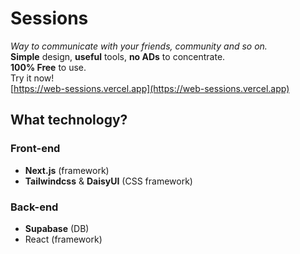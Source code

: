 # Sessions
*Way to communicate with your friends, community and so on.*  
**Simple** design, **useful** tools, **no ADs** to concentrate.  
**100% Free** to use.  
Try it now!  
[https://web-sessions.vercel.app](https://web-sessions.vercel.app)

## What technology?
### Front-end
 - **Next.js** (framework) 
 - **Tailwindcss** & **DaisyUI** (CSS framework)
### Back-end
 - **Supabase** (DB)  
 - React (framework)

<!--
# Realtime chat example using Supabase

This is a full-stack Slack clone example using:

- Frontend:
  - Next.js.
  - [Supabase.js](https://supabase.io/docs/library/getting-started) for user management and realtime data syncing.
- Backend:
  - [app.supabase.io](https://app.supabase.io/): hosted Postgres database with restful API for usage with Supabase.js.

## Demo

- Live demo: http://supabase-slack-clone-supabase.vercel.app/
- CodeSandbox: https://codesandbox.io/s/github/supabase/supabase/tree/master/examples/nextjs-slack-clone
- Video tutorial: https://www.loom.com/share/31eec9b656e44b8d87c88bde8a465676

![Demo animation gif](./public/slack-clone-demo.gif)

## Deploy your own

### 1. Create new project

Sign up to Supabase - [https://app.supabase.io](https://app.supabase.io) and create a new project. Wait for your database to start.

### 2. Run "Slack Clone" Quickstart

Once your database has started, run the "Slack Clone" quickstart.

![Slack Clone Quick Start](https://user-images.githubusercontent.com/1811651/101558751-73fecc80-3974-11eb-80be-423fa2789877.png)

### 3. Get the URL and Key

Go to the Project Settings (the cog icon), open the API tab, and find your API URL and `anon` key. You'll need these in the next step.

The `anon` key is your client-side API key. It allows "anonymous access" to your database, until the user has logged in. Once they have logged in, the keys will switch to the user's own login token. This enables row level security for your data. Read more about this [below](#postgres-row-level-security).

![image](https://user-images.githubusercontent.com/10214025/88916245-528c2680-d298-11ea-8a71-708f93e1ce4f.png)

**_NOTE_**: The `service_role` key has full access to your data, bypassing any security policies. These keys have to be kept secret and are meant to be used in server environments and never on a client or browser.

### 4. Deploy the Next.js client

[![Deploy with Vercel](https://vercel.com/button)](https://vercel.com/new/git/external?repository-url=https%3A%2F%2Fgithub.com%2Fsupabase%2Fsupabase%2Ftree%2Fmaster%2Fexamples%2Fnextjs-slack-clone&env=NEXT_PUBLIC_SUPABASE_URL,NEXT_PUBLIC_SUPABASE_KEY&envDescription=Find%20the%20Supabase%20URL%20and%20key%20in%20the%20your%20auto-generated%20docs%20at%20app.supabase.io&project-name=supabase-slack-clone&repo-name=supabase-slack-clone)

Here, we recommend forking this repo so you can deploy through Vercel by clicking the button above. When you click the button, replace the repo URL with your fork's URL.

You will be asked for a `NEXT_PUBLIC_SUPABASE_URL` and `NEXT_PUBLIC_SUPABASE_KEY`. Use the API URL and `anon` key from [step 3](#3-get-the-url-and-key).

### 5. Change authentication settings if necessary

![Change auth settings](https://user-images.githubusercontent.com/1811651/101840012-39be3800-3af8-11eb-8c32-73f2fae6299e.png)

On [app.supabase.io](https://app.supabase.io), you can go to Authentication -> Settings to change your auth settings for your project if necessary. Here, you can change the site URL, which is used for determining where to redirect users after they confirm their email addresses or attempt to use a magic link to log in.

Here, you can also enable external oauth providers, such as Google and GitHub.

## How to use

### Using `create-next-app`

Execute [`create-next-app`](https://github.com/vercel/next.js/tree/canary/packages/create-next-app) with [npm](https://docs.npmjs.com/cli/init) or [Yarn](https://yarnpkg.com/lang/en/docs/cli/create/) to bootstrap the example locally:

```bash
npx create-next-app --example with-supabase-auth-realtime-db realtime-chat-app
# or
yarn create next-app --example with-supabase-auth-realtime-db realtime-chat-app
```

### Download manually

Download the example:

```bash
curl https://codeload.github.com/vercel/next.js/tar.gz/canary | tar -xz --strip=2 next.js-canary/examples/with-supabase-auth-realtime-db
cd with-supabase-auth-realtime-db
```

### Using this repo

Simply clone this repo locally and proceed to the next section.

### Required configuration

Copy the `.env.local.example` file into a file named `.env.local` in the root directory of the example:

```bash
cp .env.local.example .env.local
```

Set your Supabase details from from [step 3](#3-get-the-url-and-key) above:

```bash
NEXT_PUBLIC_SUPABASE_URL=<replace-with-your-API-url>
NEXT_PUBLIC_SUPABASE_KEY=<replace-with-your-anon-key>
```

### Change authentication settings if necessary

Follow [Step #5](#5-change-authentication-settings-if-necessary) above if you want to change the auth settings.

### Run the development server

Now install the dependencies and start the development server.

```bash
npm install
npm run dev
# or
yarn
yarn dev
```

Visit http://localhost:3000 and start chatting! Open a channel across two browser tabs to see everything getting updated in realtime 🥳

## Supabase details

### Role-based access control (RBAC)

Use [plus addressing](https://en.wikipedia.org/wiki/Email_address#Subaddressing) to sign up users with the `admin` & `moderator` roles. Email addresses including `+supaadmin@` will be assigned the `admin` role, and email addresses including `+supamod@` will be assigned the `moderator` role. For example:

```
// admin user
email+supaadmin@example.com

// moderator user
email+supamod@example.com
```

Users with the `moderator` role can delete all messages. Users with the `admin` role can delete all messages and channels (note: it's not recommended to delete the `public` channel).

### Postgres Row level security

This project uses very high-level Authorization using Postgres' Role Level Security.
When you start a Postgres database on Supabase, we populate it with an `auth` schema, and some helper functions.
When a user logs in, they are issued a JWT with the role `authenticated` and their UUID.
We can use these details to provide fine-grained control over what each user can and cannot do.

Full schema here with role-based access control:

```sql
--
-- For use with https://github.com/supabase/supabase/tree/master/examples/nextjs-slack-clone
--

-- Custom types
create type public.app_permission as enum ('channels.delete', 'messages.delete');
create type public.app_role as enum ('admin', 'moderator');
create type public.user_status as enum ('ONLINE', 'OFFLINE');

-- USERS
create table public.users (
  id          uuid not null primary key, -- UUID from auth.users
  username    text,
  status      user_status default 'OFFLINE'::public.user_status
);
comment on table public.users is 'Profile data for each user.';
comment on column public.users.id is 'References the internal Supabase Auth user.';

-- CHANNELS
create table public.channels (
  id            bigint generated by default as identity primary key,
  inserted_at   timestamp with time zone default timezone('utc'::text, now()) not null,
  slug          text not null unique,
  created_by    uuid references public.users not null
);
comment on table public.channels is 'Topics and groups.';

-- MESSAGES
create table public.messages (
  id            bigint generated by default as identity primary key,
  inserted_at   timestamp with time zone default timezone('utc'::text, now()) not null,
  message       text,
  user_id       uuid references public.users not null,
  channel_id    bigint references public.channels on delete cascade not null
);
comment on table public.messages is 'Individual messages sent by each user.';

-- USER ROLES
create table public.user_roles (
  id        bigint generated by default as identity primary key,
  user_id   uuid references public.users on delete cascade not null,
  role      app_role not null,
  unique (user_id, role)
);
comment on table public.user_roles is 'Application roles for each user.';

-- ROLE PERMISSIONS
create table public.role_permissions (
  id           bigint generated by default as identity primary key,
  role         app_role not null,
  permission   app_permission not null,
  unique (role, permission)
);
comment on table public.role_permissions is 'Application permissions for each role.';

-- authorize with role-based access control (RBAC)
create function public.authorize(
  requested_permission app_permission,
  user_id uuid
)
returns boolean as $$
declare
  bind_permissions int;
begin
  select count(*)
  from public.role_permissions
  inner join public.user_roles on role_permissions.role = user_roles.role
  where role_permissions.permission = authorize.requested_permission
    and user_roles.user_id = authorize.user_id
  into bind_permissions;

  return bind_permissions > 0;
end;
$$ language plpgsql security definer;

-- Secure the tables
alter table public.users enable row level security;
alter table public.channels enable row level security;
alter table public.messages enable row level security;
alter table public.user_roles enable row level security;
alter table public.role_permissions enable row level security;
create policy "Allow logged-in read access" on public.users for select using ( auth.role() = 'authenticated' );
create policy "Allow individual insert access" on public.users for insert with check ( auth.uid() = id );
create policy "Allow individual update access" on public.users for update using ( auth.uid() = id );
create policy "Allow logged-in read access" on public.channels for select using ( auth.role() = 'authenticated' );
create policy "Allow individual insert access" on public.channels for insert with check ( auth.uid() = created_by );
create policy "Allow individual delete access" on public.channels for delete using ( auth.uid() = created_by );
create policy "Allow authorized delete access" on public.channels for delete using ( authorize('channels.delete', auth.uid()) );
create policy "Allow logged-in read access" on public.messages for select using ( auth.role() = 'authenticated' );
create policy "Allow individual insert access" on public.messages for insert with check ( auth.uid() = user_id );
create policy "Allow individual update access" on public.messages for update using ( auth.uid() = user_id );
create policy "Allow individual delete access" on public.messages for delete using ( auth.uid() = user_id );
create policy "Allow authorized delete access" on public.messages for delete using ( authorize('messages.delete', auth.uid()) );
create policy "Allow individual read access" on public.user_roles for select using ( auth.uid() = user_id );

-- Send "previous data" on change
alter table public.users replica identity full;
alter table public.channels replica identity full;
alter table public.messages replica identity full;

-- inserts a row into public.users and assigns roles
create function public.handle_new_user()
returns trigger as $$
declare is_admin boolean;
begin
  insert into public.users (id, username)
  values (new.id, new.email);

  select count(*) = 1 from auth.users into is_admin;

  if position('+supaadmin@' in new.email) > 0 then
    insert into public.user_roles (user_id, role) values (new.id, 'admin');
  elsif position('+supamod@' in new.email) > 0 then
    insert into public.user_roles (user_id, role) values (new.id, 'moderator');
  end if;

  return new;
end;
$$ language plpgsql security definer;

-- trigger the function every time a user is created
create trigger on_auth_user_created
  after insert on auth.users
  for each row execute procedure public.handle_new_user();

/**
 * REALTIME SUBSCRIPTIONS
 * Only allow realtime listening on public tables.
 */

begin;
  -- remove the realtime publication
  drop publication if exists supabase_realtime;

  -- re-create the publication but don't enable it for any tables
  create publication supabase_realtime;
commit;

-- add tables to the publication
alter publication supabase_realtime add table public.channels;
alter publication supabase_realtime add table public.messages;
alter publication supabase_realtime add table public.users;

-- DUMMY DATA
insert into public.users (id, username)
values
    ('8d0fd2b3-9ca7-4d9e-a95f-9e13dded323e', 'supabot');

insert into public.channels (slug, created_by)
values
    ('public', '8d0fd2b3-9ca7-4d9e-a95f-9e13dded323e'),
    ('random', '8d0fd2b3-9ca7-4d9e-a95f-9e13dded323e');

insert into public.messages (message, channel_id, user_id)
values
    ('Hello World 👋', 1, '8d0fd2b3-9ca7-4d9e-a95f-9e13dded323e'),
    ('Perfection is attained, not when there is nothing more to add, but when there is nothing left to take away.', 2, '8d0fd2b3-9ca7-4d9e-a95f-9e13dded323e');

insert into public.role_permissions (role, permission)
values
    ('admin', 'channels.delete'),
    ('admin', 'messages.delete'),
    ('moderator', 'messages.delete');
```

## Authors

- [Supabase](https://supabase.io)

Supabase is open source, we'd love for you to follow along and get involved at https://github.com/supabase/supabase
-->
